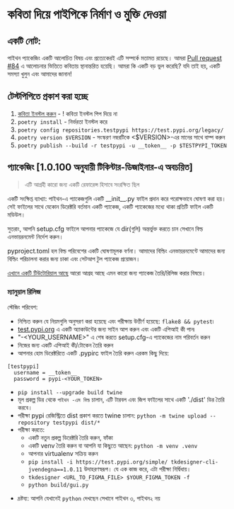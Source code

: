 # কবিতা দিয়ে পাইপিকে নির্মাণ ও মুক্তি দেওয়া

## একটি নোট:
পাইথন প্যাকেজিং একটি আলোচিত বিষয় এবং প্রত্যেকেরই এটি সম্পর্কে মতামত রয়েছে।
আমরা [Pull request #84](https://github.com/ParthJadhav/Tkinter-Designer/pull/84) এ আলোচনার ভিত্তিতে কবিতায় স্থানান্তরিত হয়েছি।
আমরা কি একটি বড় ভুল করেছি? যদি তাই হয়, একটি সমস্যা খুলুন এবং আমাদের জানান!

## টেস্টপিপিতে প্রকাশ করা হচ্ছে
1. [কবিতা ইনস্টল করুন](https://python-poetry.org/docs/#installation) - ! কবিতা ইনস্টল পিপ দিয়ে না
2. `poetry install` - নির্ভরতা ইনস্টল করে
3. `poetry config repositories.testpypi https://test.pypi.org/legacy/`
4. `poetry version $VERSION` - সংস্করণ নম্বরটিকে <$VERSION>-এর মানের সাথে বাম্প করুন
5. `poetry publish --build -r testpypi -u __token__ -p $TESTPYPI_TOKEN`


## প্যাকেজিং [1.0.100 অনুযায়ী টিকিন্টার-ডিজাইনার-এ অবচয়িত]

> এটি আগ্রহী কারো জন্য একটি রেফারেন্স হিসাবে সংরক্ষিত ছিল

একটি সংক্ষিপ্ত ব্যাখ্যা: পাইথন-এ প্যাকেজগুলি একটি \_\_init\_\_.py ফাইল প্রদান করে পরোক্ষভাবে ঘোষণা করা হয়।
সেই ফাইলের সাথে যেকোন ডিরেক্টরি বর্তমান একটি প্যাকেজ, একটি প্যাকেজের মধ্যে থাকা প্রতিটি ফাইল একটি মডিউল।

সুতরাং, আপনি setup.cfg ফাইলে আপনার প্যাকেজে যে dir(গুলি) অন্তর্ভুক্ত করতে চান সেখানে বিল্ড এনভায়রনমেন্ট নির্দেশ করুন।

pyproject.toml হল বিল্ড পরিবেশের একটি ঘোষণামূলক বর্ণনা।
আমাদের বিল্ডিং এনভায়রনমেন্টে আমাদের জন্য বিল্ডিং পরিচালনা করার জন্য চাকা এবং সেটআপ টুল প্যাকেজ প্রয়োজন।

[এখানে একটি টিউটোরিয়াল আছে](https://packaging.python.org/tutorials/packaging-projects/) আরো আগ্রহ আছে এমন কারো জন্য প্যাকেজ তৈরি/রিলিজ করার বিষয়ে।

### ম্যানুয়াল রিলিজ

স্টেজিং পরিবেশ:
- নিশ্চিত করুন যে নিয়মগুলি অনুসরণ করা হয়েছে এবং পরীক্ষায় উত্তীর্ণ হয়েছে: `flake8 && pytest`৷
- [test.pypi.org](https://test.pypi.org/) এ একটি অ্যাকাউন্টের জন্য সাইন আপ করুন এবং একটি এপিআই কী পান৷
- "-<YOUR_USERNAME>" এ শেষ করতে setup.cfg-এ প্যাকেজের নাম পরিবর্তন করুন
- নিজের জন্য একটি এপিআই কী/টোকেন তৈরি করুন
- আপনার হোম ডিরেক্টরিতে একটি .pypirc ফাইল তৈরি করুন এরকম কিছু দিয়ে:

```
[testpypi]
  username = __token__
  password = pypi-<YOUR_TOKEN>
```

- `pip install --upgrade build twine`
- মূল প্রকল্প ডির থেকে `পাইথন -এম বিল্ড` চালান, এটি টারবল এবং জিপ ফাইলের সাথে একটি './dist' ডির তৈরি করবে।
- পরীক্ষা pypi রেজিস্ট্রিতে dist প্রকাশ করতে twine চালান: `python -m twine upload --repository testpypi dist/*`
- পরীক্ষা করতে:
     - একটি নতুন প্রকল্প ডিরেক্টরি তৈরি করুন, ফাঁকা
     - একটি venv তৈরি করুন বা আপনি যা কিছুতে আছেন: `python -m venv .venv`
     - আপনার virtualenv সক্রিয় করুন
     - `pip install -i https://test.pypi.org/simple/ tkdesigner-cli-jvendegna==1.0.11` উদাহরণস্বরূপ। যে এক কাজ করে, এটা পরীক্ষা নির্দ্বিধায়।
     - `tkdesigner <URL_TO_FIGMA_FILE> $YOUR_FIGMA_TOKEN -f`
     - `python build/gui.py`


* দ্রষ্টব্য: আপনি যেখানেই `python` দেখছেন সেখানে পাইথন ৩, পাইথন২ নয়
